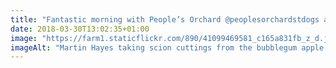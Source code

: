 ```yaml
---
title: "Fantastic morning with People’s Orchard @peoplesorchardstdogs and Martin Hayes (orchardist) planting apple and pear tree orchard by the car park picnic area at Poppit Sands, St Dogmaels, West Wales."
date: 2018-03-30T13:02:35+01:00
image: "https://farm1.staticflickr.com/890/41099469581_c165a831fb_z_d.jpg"
imageAlt: "Martin Hayes taking scion cuttings from the bubblegum apple tree"
---
```

